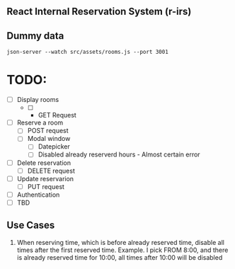## React Internal Reservation System (r-irs)

## Dummy data

`json-server --watch src/assets/rooms.js --port 3001`

# TODO:

- [ ] Display rooms
  - [ ] - GET Request
- [ ] Reserve a room
  - [ ] POST request
  - [ ] Modal window
    - [ ] Datepicker
    - [ ] Disabled already reserverd hours - Almost certain error
- [ ] Delete reservation
  - [ ] DELETE request
- [ ] Update reservarion
  - [ ] PUT request
- [ ] Authentication
- [ ] TBD

## Use Cases

1. When reserving time, which is before already reserved time, disable all times after the first reserved time. Example. I pick FROM 8:00, and there is already reserved time for 10:00, all times after 10:00 will be disabled
